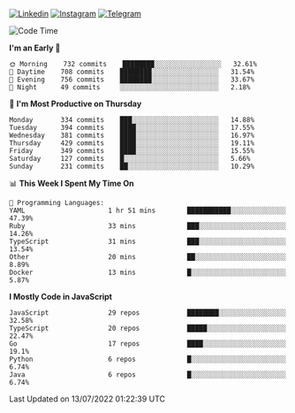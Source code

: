 [![Linkedin](https://img.shields.io/badge/-Archie-blue?style=flat-square&labelColor=gray&logo=Linkedin&logoColor=white&link=https://www.linkedin.com/in/archisdi)](https://www.linkedin.com/in/archisdi)
[![Instagram](https://img.shields.io/badge/-@archisdi-orange?style=flat-square&labelColor=gray&logo=Instagram&logoColor=white&link=https://www.instagram.com/archisdi)](https://www.instagram.com/archisdi)
[![Telegram](https://img.shields.io/badge/-aai-informational?style=flat-square&labelColor=gray&logo=telegram&logoColor=white&link=https://t.me/archisdi)](https://t.me/archisdi)

<!--START_SECTION:waka-->
![Code Time](http://img.shields.io/badge/Code%20Time-0%20secs-blue)

**I'm an Early 🐤** 

```text
🌞 Morning    732 commits    ████████░░░░░░░░░░░░░░░░░   32.61% 
🌆 Daytime    708 commits    ████████░░░░░░░░░░░░░░░░░   31.54% 
🌃 Evening    756 commits    ████████░░░░░░░░░░░░░░░░░   33.67% 
🌙 Night      49 commits     ░░░░░░░░░░░░░░░░░░░░░░░░░   2.18%

```
📅 **I'm Most Productive on Thursday** 

```text
Monday       334 commits    ███░░░░░░░░░░░░░░░░░░░░░░   14.88% 
Tuesday      394 commits    ████░░░░░░░░░░░░░░░░░░░░░   17.55% 
Wednesday    381 commits    ████░░░░░░░░░░░░░░░░░░░░░   16.97% 
Thursday     429 commits    ████░░░░░░░░░░░░░░░░░░░░░   19.11% 
Friday       349 commits    ████░░░░░░░░░░░░░░░░░░░░░   15.55% 
Saturday     127 commits    █░░░░░░░░░░░░░░░░░░░░░░░░   5.66% 
Sunday       231 commits    ██░░░░░░░░░░░░░░░░░░░░░░░   10.29%

```


📊 **This Week I Spent My Time On** 

```text
💬 Programming Languages: 
YAML                     1 hr 51 mins        ███████████░░░░░░░░░░░░░░   47.39% 
Ruby                     33 mins             ███░░░░░░░░░░░░░░░░░░░░░░   14.26% 
TypeScript               31 mins             ███░░░░░░░░░░░░░░░░░░░░░░   13.54% 
Other                    20 mins             ██░░░░░░░░░░░░░░░░░░░░░░░   8.89% 
Docker                   13 mins             █░░░░░░░░░░░░░░░░░░░░░░░░   5.87%

```

**I Mostly Code in JavaScript** 

```text
JavaScript               29 repos            ████████░░░░░░░░░░░░░░░░░   32.58% 
TypeScript               20 repos            █████░░░░░░░░░░░░░░░░░░░░   22.47% 
Go                       17 repos            ████░░░░░░░░░░░░░░░░░░░░░   19.1% 
Python                   6 repos             █░░░░░░░░░░░░░░░░░░░░░░░░   6.74% 
Java                     6 repos             █░░░░░░░░░░░░░░░░░░░░░░░░   6.74%

```



 Last Updated on 13/07/2022 01:22:39 UTC
<!--END_SECTION:waka-->